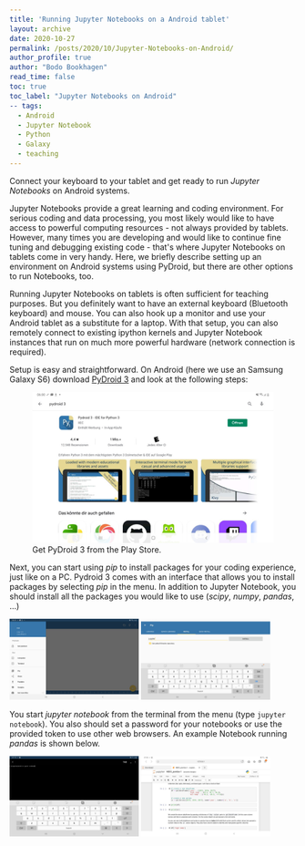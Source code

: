 ```yaml
---
title: 'Running Jupyter Notebooks on a Android tablet'
layout: archive
date: 2020-10-27
permalink: /posts/2020/10/Jupyter-Notebooks-on-Android/
author_profile: true
author: "Bodo Bookhagen"
read_time: false
toc: true
toc_label: "Jupyter Notebooks on Android"
-- tags:
  - Android
  - Jupyter Notebook
  - Python
  - Galaxy
  - teaching
---
```

Connect your keyboard to your tablet and get ready to run *Jupyter Notebooks* on Android systems.

Jupyter Notebooks provide a great learning and coding environment. For serious coding and data processing, you most likely would like to have access to powerful computing resources - not always provided by tablets. However, many times you are developing and would like to continue fine tuning and debugging existing code - that's where Jupyter Notebooks on tablets come in very handy. Here, we briefly describe setting up an environment on Android systems using PyDroid, but there are other options to run Notebooks, too.

Running Jupyter Notebooks on tablets is often sufficient for teaching purposes. But you definitely want to have an external keyboard (Bluetooth keyboard) and mouse. You can also hook up a monitor and use your Android tablet as a substitute for a laptop. With that setup, you can also remotely connect to existing ipython kernels and Jupyter Notebook instances that run on much more powerful hardware (network connection is required).

Setup is easy and straightforward. On Android (here we use an Samsung Galaxy S6) download [PyDroid 3](https://play.google.com/store/apps/details?id=ru.iiec.pydroid3&hl=en_US&gl=US) and look at the following steps:

<figure>
    <a href="https://github.com/UP-RS-ESP/up-rs-esp.github.io/raw/master/_posts/images/weylus1.png"><img src="https://github.com/UP-RS-ESP/up-rs-esp.github.io/raw/master/_posts/images/Pydroid0_install.jpg"></a>
    <figcaption>Get PyDroid 3 from the Play Store. </figcaption>
</figure>

Next, you can start using *pip* to install packages for your coding experience, just like on a PC. Pydroid 3 comes with an interface that allows you to install packages by selecting *pip* in the menu. In addition to Jupyter Notebook, you should install all the packages you would like to use (*scipy*, *numpy*, *pandas*, ...)

<p float="middle">
<img src="https://github.com/UP-RS-ESP/up-rs-esp.github.io/raw/master/_posts/images/Pydroid1_run_terminal_pip.jpg" width="45%"/>
<img src="https://github.com/UP-RS-ESP/up-rs-esp.github.io/raw/master/_posts/images/Pydroid2_pip_install_jupyter.jpg" width="45%"/>
</p>

You start *jupyter notebook* from the terminal from the menu (type `jupyter notebook`). You also should set a password for your notebooks or use the provided token to use other web browsers. An example Notebook running *pandas* is shown below.

<p float="middle">
<img src="https://github.com/UP-RS-ESP/up-rs-esp.github.io/raw/master/_posts/images/Pydroid3_run_jupyter.jpg" width="45%"/>
<img src="https://github.com/UP-RS-ESP/up-rs-esp.github.io/raw/master/_posts/images/Pydroid4_Pandas.jpg" width="45%"/>
</p>
